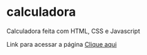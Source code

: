 # calculadora
Calculadora feita com HTML, CSS e Javascript 

Link para acessar a página [Clique aqui](https://calculadora-seven-gamma.vercel.app/)


